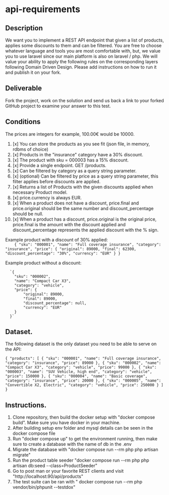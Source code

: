 # api-requirements

## Description
We want you to implement a REST API endpoint that given a list of products, applies some
discounts to them and can be filtered.
You are free to choose whatever language and tools you are most comfortable with, but, we value you to use laravel since our main platform is also on laravel / php.
We will value your ability to apply the following rules on the corresponding layers following Domain Driven Design.
Please add instructions on how to run it and publish it on your fork.

## Deliverable

Fork the project, work on the solution and send us back a link to your forked GitHub project to examine your answer to this test.

## Conditions


The prices are integers for example, 100.00€ would be 10000.

1. [x] You can store the products as you see fit (json file, in memory, rdbms of choice)
2. [x] Products in the "insurance" category have a 30% discount.
3. [x] The product with sku = 000003 has a 15% discount.
4. [x] Provide a single endpoint. GET /products.
5. [x] Can be filtered by category as a query string parameter.
6. [x] (optional) Can be filtered by price as a query string parameter, this filter applies before discounts are applied.
7. [x] Returns a list of Products with the given discounts applied when necessary Product model.
8. [x] price.currency is always EUR.
9. [x] When a product does not have a discount, price.final and price.original should be the same number and discount_percentage should be null.
10. [x] When a product has a discount, price.original is the original price, price.final is the amount with the discount applied and discount_percentage represents the applied discount with the % sign.

Example product with a discount of 30% applied:  
`    {
"sku": "000001",
"name": "Full coverage insurance",
"category": "insurance",
"price": {
"original": 89000,
"final": 62300,
"discount_percentage": "30%",
"currency": "EUR"
}
}`

Example product without a discount:

      `{
        "sku": "000002",
        "name": "Compact Car X3",
        "category": "vehicle",
        "price": {
            "original": 89000,
            "final": 89000,
            "discount_percentage": null,
            "currency": "EUR"
        }
      }`

## Dataset.
The following dataset is the only dataset you need to be able to serve on the API:

`{
"products": [
{
"sku": "000001",
"name": "Full coverage insurance",
"category": "insurance",
"price": 89000
},
{
"sku": "000002",
"name": "Compact Car X3",
"category": "vehicle",
"price": 99000
},
{
"sku": "000003",
"name": "SUV Vehicle, high end",
"category": "vehicle",
"price": 150000
},
{
"sku": "000004",
"name": "Basic coverage",
"category": "insurance",
"price": 20000
},
{
"sku": "000005",
"name": "Convertible X2, Electric",
"category": "vehicle",
"price": 250000
}
]
}`


## Instructions.
1. Clone repository, then build the docker setup with "docker compose build". Make sure you have docker in your machine.
2. After building setup env folder and mysql details can be seen in the docker compose file
3. Run "docker compose up" to get the environment running, then make sure to create a database with the name of db in the .env
4. Migrate the database with "docker compose run --rm php php artisan migrate"
5. Run the product table seeder "docker compose run --rm php php artisan db:seed --class=ProductSeeder"
6. Go to post man or your favorite REST clients and visit "http://localhost:90/api/products"
7. The test suite can be ran with " docker compose run --rm php vendor/bin/phpunit --testdox"
